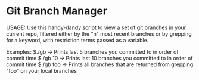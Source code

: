 # Git Branch Manager

USAGE:
Use this handy-dandy script to view a set of git branches in your current repo, filtered either by the "n" most recent branches or by grepping for a keyword, with restriction terms passed as a variable.

Examples:
$./gb -> Prints last 5 branches you committed to in order of commit time
$./gb 10 -> Prints last 10 branches you committed to in order of commit time
$./gb foo -> Prints all branches that are returned from grepping "foo" on your local branches
